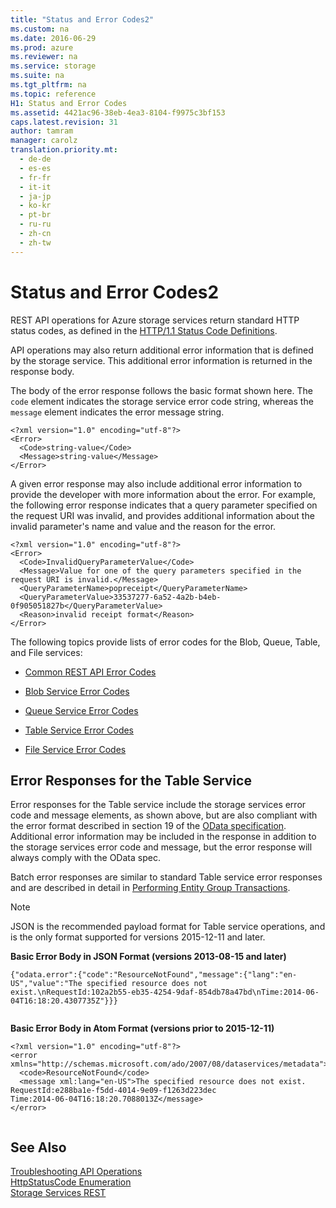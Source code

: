 ```yaml
---
title: "Status and Error Codes2"
ms.custom: na
ms.date: 2016-06-29
ms.prod: azure
ms.reviewer: na
ms.service: storage
ms.suite: na
ms.tgt_pltfrm: na
ms.topic: reference
H1: Status and Error Codes
ms.assetid: 4421ac96-38eb-4ea3-8104-f9975c3bf153
caps.latest.revision: 31
author: tamram
manager: carolz
translation.priority.mt: 
  - de-de
  - es-es
  - fr-fr
  - it-it
  - ja-jp
  - ko-kr
  - pt-br
  - ru-ru
  - zh-cn
  - zh-tw
---
```

# Status and Error Codes2
REST API operations for Azure storage services return standard HTTP status codes, as defined in the [HTTP/1.1 Status Code Definitions](http://www.w3.org/Protocols/rfc2616/rfc2616-sec10.html).  
  
 API operations may also return additional error information that is defined by the storage service. This additional error information is returned in the response body.  
  
 The body of the error response follows the basic format shown here. The `code` element indicates the storage service error code string, whereas the `message` element indicates the error message string.  
  
```  
<?xml version="1.0" encoding="utf-8"?>  
<Error>  
  <Code>string-value</Code>  
  <Message>string-value</Message>  
</Error>  
```  
  
 A given error response may also include additional error information to provide the developer with more information about the error. For example, the following error response indicates that a query parameter specified on the request URI was invalid, and provides additional information about the invalid parameter's name and value and the reason for the error.  
  
```  
<?xml version="1.0" encoding="utf-8"?>  
<Error>  
  <Code>InvalidQueryParameterValue</Code>  
  <Message>Value for one of the query parameters specified in the request URI is invalid.</Message>  
  <QueryParameterName>popreceipt</QueryParameterName>  
  <QueryParameterValue>33537277-6a52-4a2b-b4eb-0f905051827b</QueryParameterValue>  
  <Reason>invalid receipt format</Reason>  
</Error>  
```  
  
 The following topics provide lists of error codes for the Blob, Queue, Table, and File services:  
  
-   [Common REST API Error Codes](../rest-conceptual/Common-REST-API-Error-Codes.md)  
  
-   [Blob Service Error Codes](../rest-conceptual/Blob-Service-Error-Codes.md)  
  
-   [Queue Service Error Codes](../rest-conceptual/Queue-Service-Error-Codes.md)  
  
-   [Table Service Error Codes](../rest-conceptual/Table-Service-Error-Codes.md)  
  
-   [File Service Error Codes](../rest-conceptual/File-Service-Error-Codes.md)  
  
## Error Responses for the Table Service  
 Error responses for the Table service include the storage services error code and message elements, as shown above, but are also compliant with the error format described in section 19 of the [OData specification](http://go.microsoft.com/fwlink/?LinkId=301473). Additional error information may be included in the response in addition to the storage services error code and message, but the error response will always comply with the OData spec.  
  
 Batch error responses are similar to standard Table service error responses and are described in detail in [Performing Entity Group Transactions](../rest-conceptual/Performing-Entity-Group-Transactions.md).  
  
> [!NOTE]
>  JSON is the recommended payload format for Table service operations, and is the only format supported for versions 2015-12-11 and later.  
  
 **Basic Error Body in JSON Format (versions 2013-08-15 and later)**  
  
```  
{"odata.error":{"code":"ResourceNotFound","message":{"lang":"en-US","value":"The specified resource does not exist.\nRequestId:102a2b55-eb35-4254-9daf-854db78a47bd\nTime:2014-06-04T16:18:20.4307735Z"}}}  
  
```  
  
 **Basic Error Body in Atom Format (versions prior to 2015-12-11)**  
  
```  
<?xml version="1.0" encoding="utf-8"?>  
<error xmlns="http://schemas.microsoft.com/ado/2007/08/dataservices/metadata">  
  <code>ResourceNotFound</code>  
  <message xml:lang="en-US">The specified resource does not exist.  
RequestId:e288ba1e-f5dd-4014-9e09-f1263d223dec  
Time:2014-06-04T16:18:20.7088013Z</message>  
</error>  
  
```  
  
## See Also  
 [Troubleshooting API Operations](../rest-conceptual/Troubleshooting-API-Operations.md)   
 [HttpStatusCode Enumeration](http://go.microsoft.com/fwlink/?LinkId=152845)   
 [Storage Services REST](../rest-conceptual/Azure-Storage-Services-REST-API-Reference.md)